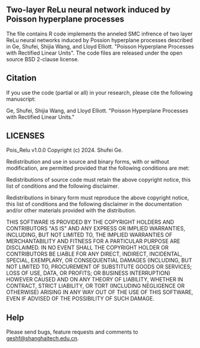 ## Two-layer ReLu neural network induced by Poisson hyperplane processes
The file contains R code implements the anneled SMC infrence of two layer ReLu neural networks induced by Possion hyperplane processes described in Ge, Shufei, Shijia Wang, and Lloyd Elliott. "Poisson Hyperplane Processes with Rectified Linear Units". The code files are released under the open source BSD 2-clause license.

## Citation
If you use the code (partial or all) in your research, please cite the following manuscript:

Ge, Shufei, Shijia Wang, and Lloyd Elliott. "Poisson Hyperplane Processes with Rectified Linear Units."

## LICENSES
Pois_Relu v1.0.0 Copyright (c) 2024. Shufei Ge.

Redistribution and use in source and binary forms, with or without modification, are permitted provided that the following conditions are met:

Redistributions of source code must retain the above copyright notice, this list of conditions and the following disclaimer.

Redistributions in binary form must reproduce the above copyright notice, this list of conditions and the following disclaimer in the documentation and/or other materials provided with the distribution.

THIS SOFTWARE IS PROVIDED BY THE COPYRIGHT HOLDERS AND CONTRIBUTORS "AS IS" AND ANY EXPRESS OR IMPLIED WARRANTIES, INCLUDING, BUT NOT LIMITED TO, THE IMPLIED WARRANTIES OF MERCHANTABILITY AND FITNESS FOR A PARTICULAR PURPOSE ARE DISCLAIMED. IN NO EVENT SHALL THE COPYRIGHT HOLDER OR CONTRIBUTORS BE LIABLE FOR ANY DIRECT, INDIRECT, INCIDENTAL, SPECIAL, EXEMPLARY, OR CONSEQUENTIAL DAMAGES (INCLUDING, BUT NOT LIMITED TO, PROCUREMENT OF SUBSTITUTE GOODS OR SERVICES; LOSS OF USE, DATA, OR PROFITS; OR BUSINESS INTERRUPTION) HOWEVER CAUSED AND ON ANY THEORY OF LIABILITY, WHETHER IN CONTRACT, STRICT LIABILITY, OR TORT (INCLUDING NEGLIGENCE OR OTHERWISE) ARISING IN ANY WAY OUT OF THE USE OF THIS SOFTWARE, EVEN IF ADVISED OF THE POSSIBILITY OF SUCH DAMAGE.

## Help
Please send bugs, feature requests and comments to geshf@shanghaitech.edu.cn.
